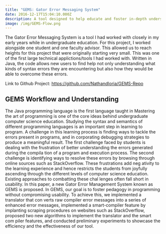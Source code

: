 ```yaml
---
title: "GEMS: Gator Error Messaging System"
date: 2016-12-17T15:04:10.000Z
description: A tool designed to help educate and foster in-depth understanding of Java error messages with coding assignments.
image: /img/GEMS-Flow.png
---
```

The Gator Error Messaging System is a tool I had worked with closely in my early years while in undergraduate education. For this project, I worked alongside one student and one faculty advisor. This allowed us to reach heights for this project that were originally starting very small. This was one of the first large technical applictions/tools I had worked with. Written in Java, the code allows new users to find help not only understanding what kinds of syntax errors they are encountering but also how they would be able to overcome these errors. 

Link to Github Project: https://github.com/Nathandloria/GEMS-Repo

## GEMS Workflow and Understanding

The Java programming language is the first language taught in Mastering the art of programming is one of the core ideas behind undergraduate computer science education. Studying the syntax and semantics of different programming languages is an important step in learning to program. A challenge in this learning process is finding ways to tackle the errors present in programs, and in corporating debugging strategies to produce a meaningful result. The first challenge faced by students is dealing with the frustration of better understanding the errors generated during the compila tion of a program and execution process. The second challenge is identifying ways to resolve these errors by browsing through online sources such as StackOverflow. These frustrations add neg ativity to the learning experience and hence restricts the students from joyfully ascending through the different levels of computer science education. Existing approaches to combatting these chal lenges often fall short in usability. In this paper, a new Gator Error Management System known as GEMS is proposed. In GEMS, our goal is to foster pedagogy in programming without compromising usability. To achieve this, we implemented a translator that con verts raw compiler error messages into a series of enhanced error messages, implemented a smart-compiler feature by implanting scraping procedures on websites such as StackOverflow, proposed two new algorithms to implement the translator and the smart com piler features, and conducted preliminary experiments to showcase the efficiency and the effectiveness of our tool.